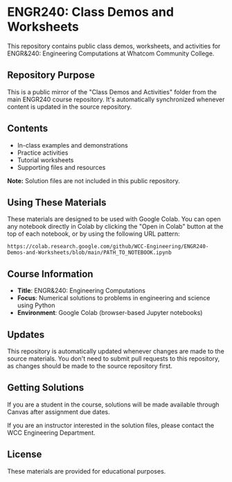 # ENGR240: Class Demos and Worksheets

This repository contains public class demos, worksheets, and activities for ENGR&240: Engineering Computations at Whatcom Community College.

## Repository Purpose

This is a public mirror of the "Class Demos and Activities" folder from the main ENGR240 course repository. It's automatically synchronized whenever content is updated in the source repository.

## Contents

- In-class examples and demonstrations
- Practice activities
- Tutorial worksheets
- Supporting files and resources

**Note:** Solution files are not included in this public repository.

## Using These Materials

These materials are designed to be used with Google Colab. You can open any notebook directly in Colab by clicking the "Open in Colab" button at the top of each notebook, or by using the following URL pattern:

```
https://colab.research.google.com/github/WCC-Engineering/ENGR240-Demos-and-Worksheets/blob/main/PATH_TO_NOTEBOOK.ipynb
```

## Course Information

- **Title**: ENGR&240: Engineering Computations
- **Focus**: Numerical solutions to problems in engineering and science using Python
- **Environment**: Google Colab (browser-based Jupyter notebooks)

## Updates

This repository is automatically updated whenever changes are made to the source materials. You don't need to submit pull requests to this repository, as changes should be made to the source repository first.

## Getting Solutions

If you are a student in the course, solutions will be made available through Canvas after assignment due dates.

If you are an instructor interested in the solution files, please contact the WCC Engineering Department.

## License

These materials are provided for educational purposes.
